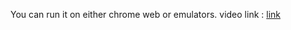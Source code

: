 You can run it on either chrome web or emulators.
video link : [link](https://drive.google.com/file/d/17dW07XPW044LjZ7A8T_z758hjD1loM4F/view?usp=drivesdk) 

